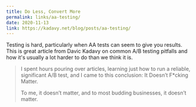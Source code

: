 ```yaml
---
title: Do Less, Convert More
permalink: links/aa-testing/
date: 2020-11-13
link: https://kadavy.net/blog/posts/aa-testing/
---
```


Testing is hard, particularly when AA tests can seem to give you results. This is great article from Davic Kadavy on common A/B testing pitfalls and how it's usually a lot harder to do than we think it is.

> I spent hours pouring over articles, learning just how to run a reliable, significant A/B test, and I came to this conclusion: It Doesn’t F*cking Matter.
> 
> To me, it doesn’t matter, and to most budding businesses, it doesn’t matter.